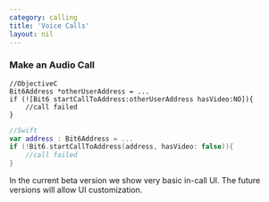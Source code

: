 ```yaml
---
category: calling
title: 'Voice Calls'
layout: nil
---
```


### Make an Audio Call

```objc
//ObjectiveC
Bit6Address *otherUserAddress = ...
if (![Bit6 startCallToAddress:otherUserAddress hasVideo:NO]){
	//call failed
}
```
```swift
//Swift
var address : Bit6Address = ...
if (!Bit6.startCallToAddress(address, hasVideo: false)){
	//call failed
}
```
In the current beta version we show very basic in-call UI. The future versions will allow UI customization.